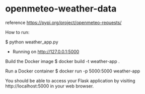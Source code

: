# openmeteo-weather-data

reference
https://pypi.org/project/openmeteo-requests/

How to run:

$ python weather_app.py
  * Running on http://127.0.0.1:5000

Build the Docker image
$ docker build -t weather-app .

Run a Docker container 
$ docker run -p 5000:5000 weather-app

You should be able to access your Flask application by visiting http://localhost:5000 in your web browser.
